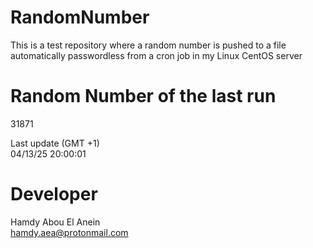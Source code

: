 # RandomNumber    
This is a test repository where a random number is pushed to a file automatically passwordless from a cron job in my Linux CentOS server    
# Random Number of the last run   
31871
      
Last update (GMT +1)    
04/13/25 20:00:01
# Developer    
Hamdy Abou El Anein   
hamdy.aea@protonmail.com
